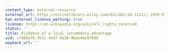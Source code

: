 ```yaml
---
content_type: external-resource
external_url: https://onlinelibrary.wiley.com/doi/abs/10.1111/j.1939-9162.2011.00013.x
has_external_license_warning: true
license: https://en.wikipedia.org/wiki/All_rights_reserved
status: ''
title: Evidence of a local incumbency advantage
uid: c7488a7b-3b31-45d7-8a30-9bae4be97099
wayback_url: ''
---
```

